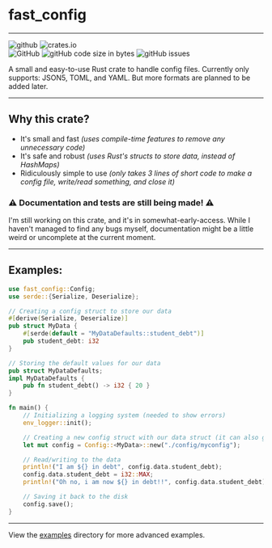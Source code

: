 fast_config
=============
---

![github](https://img.shields.io/badge/github-fast_config-lightgray.svg?logo=github&style=for-the-badge)
![crates.io](https://img.shields.io/crates/v/fast_config?style=for-the-badge)
<br style="display: block; margin: 0 0; content: '---'" />
![GitHub](https://img.shields.io/github/license/flooferland/fast_config?flat)
![gitHub code size in bytes](https://img.shields.io/github/languages/code-size/flooferland/fast_config?style=flat)
![gitHub issues](https://img.shields.io/github/issues/flooferland/fast_config?label=open%20issues&style=flat)

A small and easy-to-use Rust crate to handle config files.
Currently only supports: JSON5, TOML, and YAML.
But more formats are planned to be added later.

---

## Why this crate?
- It's small and fast *(uses compile-time features to remove any unnecessary code)*
- It's safe and robust *(uses Rust's structs to store data, instead of HashMaps)*
- Ridiculously simple to use *(only takes 3 lines of short code to make a config file, write/read something, and close it)*

### ⚠ Documentation and tests are still being made! ⚠
I'm still working on this crate, and it's in somewhat-early-access.
While I haven't managed to find any bugs myself, documentation might be a little weird or uncomplete at the current moment.

---

## Examples:
```rust
use fast_config::Config;
use serde::{Serialize, Deserialize};

// Creating a config struct to store our data
#[derive(Serialize, Deserialize)]
pub struct MyData {
    #[serde(default = "MyDataDefaults::student_debt")]
    pub student_debt: i32
}

// Storing the default values for our data
pub struct MyDataDefaults;
impl MyDataDefaults {
    pub fn student_debt() -> i32 { 20 }
}

fn main() {
    // Initializing a logging system (needed to show errors)
    env_logger::init();

    // Creating a new config struct with our data struct (it can also guess the file extension)
    let mut config = Config::<MyData>::new("./config/myconfig");

    // Read/writing to the data
    println!("I am ${} in debt", config.data.student_debt);
    config.data.student_debt = i32::MAX;
    println!("Oh no, i am now ${} in debt!!", config.data.student_debt);

    // Saving it back to the disk
    config.save();
}
```

---

View the [examples](./examples) directory for more advanced examples.
